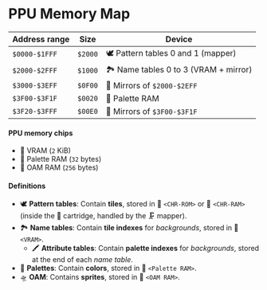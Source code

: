 # PPU Memory Map

| Address range | Size    | Device                                |
| ------------- | ------- | ------------------------------------- |
| `$0000-$1FFF` | `$2000` | 🕊️ Pattern tables 0 and 1 (mapper)    |
| `$2000-$2FFF` | `$1000` | 🏞️ Name tables 0 to 3 (VRAM + mirror) |
| `$3000-$3EFF` | `$0F00` | 🚽 Mirrors of `$2000-$2EFF`           |
| `$3F00-$3F1F` | `$0020` | 🎨 Palette RAM                        |
| `$3F20-$3FFF` | `$00E0` | 🚽 Mirrors of `$3F00-$3F1F`           |

#### PPU memory chips

- 🐏 VRAM (`2` KiB)
- 🐏 Palette RAM (`32` bytes)
- 🐏 OAM RAM (`256` bytes)

#### Definitions

- 🕊️ **Pattern tables**: Contain **tiles**, stored in 👾 `<CHR-ROM>` or 👾 `<CHR-RAM>` (inside the 💾 cartridge, handled by the 🗜️ mapper).
- 🏞️ **Name tables**: Contain **tile indexes** for _backgrounds_, stored in 🐏 `<VRAM>`.
  - 🖍️ **Attribute tables**: Contain **palette indexes** for _backgrounds_, stored at the end of each _name table_.
- 🎨 **Palettes**: Contain **colors**, stored in 🐏 `<Palette RAM>`.
- 🛸 **OAM**: Contains **sprites**, stored in 🐏 `<OAM RAM>`.
